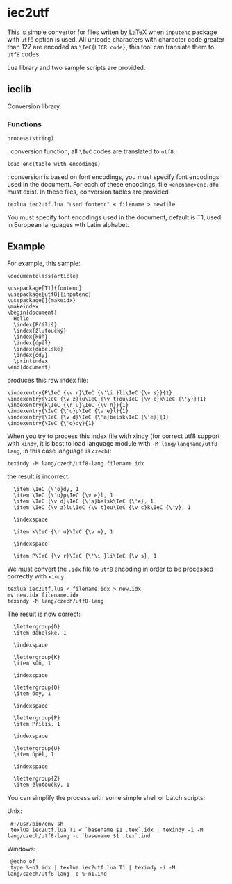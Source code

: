 iec2utf
===========

This is simple convertor for files writen by LaTeX when `inputenc` package
with `utf8` option is used. All unicode characters with character code
greater than 127 are encoded as `\IeC{LICR code}`, this tool can translate
them to `utf8` codes.

Lua library and two sample scripts are provided. 


ieclib
------

Conversion library. 

### Functions

`process(string)`

:		conversion function, all `\IeC` codes are translated to `utf8`.

`load_enc(table with encodings)`

:   conversion is based on font encodings, you must specify font encodings
    used in the document. For each of these encodings, file `<encname>enc.dfu`
    must exist. In these files, conversion tables are provided. 

    texlua iec2utf.lua "used fontenc" < filename > newfile

You must specify font encodings used in the document, default is T1, used in
European languages wth Latin alphabet.

Example
-------

For example, this sample:

    \documentclass{article}

    \usepackage[T1]{fontenc}
    \usepackage[utf8]{inputenc}
    \usepackage[]{makeidx}
    \makeindex
    \begin{document}
      Hello
      \index{Příliš}
      \index{žluťoučký}
      \index{kůň}
      \index{úpěl}
      \index{ďábelské}
      \index{ódy}
      \printindex
    \end{document}

produces this raw index file:

    \indexentry{P\IeC {\v r}\IeC {\'\i }li\IeC {\v s}}{1}
    \indexentry{\IeC {\v z}lu\IeC {\v t}ou\IeC {\v c}k\IeC {\'y}}{1}
    \indexentry{k\IeC {\r u}\IeC {\v n}}{1}
    \indexentry{\IeC {\'u}p\IeC {\v e}l}{1}
    \indexentry{\IeC {\v d}\IeC {\'a}belsk\IeC {\'e}}{1}
    \indexentry{\IeC {\'o}dy}{1}

When you try to process this index file with xindy (for correct utf8 support with
`xindy`, it is best to load language module with `-M lang/langname/utf8-lang`,
in this case language is `czech`):

    texindy -M lang/czech/utf8-lang filename.idx

the result is incorrect:

      \item \IeC {\'o}dy, 1
      \item \IeC {\'u}p\IeC {\v e}l, 1
      \item \IeC {\v d}\IeC {\'a}belsk\IeC {\'e}, 1
      \item \IeC {\v z}lu\IeC {\v t}ou\IeC {\v c}k\IeC {\'y}, 1

      \indexspace

      \item k\IeC {\r u}\IeC {\v n}, 1

      \indexspace

      \item P\IeC {\v r}\IeC {\'\i }li\IeC {\v s}, 1

We must convert the `.idx` file to `utf8` encoding in order to be processed
correctly with `xindy`:

    texlua iec2utf.lua < filename.idx > new.idx
    mv new.idx filename.idx
    texindy -M lang/czech/utf8-lang

The result is now correct:

      \lettergroup{D}
      \item ďábelské, 1

      \indexspace

      \lettergroup{K}
      \item kůň, 1

      \indexspace

      \lettergroup{O}
      \item ódy, 1

      \indexspace

      \lettergroup{P}
      \item Příliš, 1

      \indexspace

      \lettergroup{U}
      \item úpěl, 1

      \indexspace

      \lettergroup{Ž}
      \item žluťoučký, 1

You can simplify the process with some simple shell or batch scripts:

Unix:

     #!/usr/bin/env sh
     texlua iec2utf.lua T1 < `basename $1 .tex`.idx | texindy -i -M lang/czech/utf8-lang -o `basename $1 .tex`.ind

Windows:

     @echo of
     type %~n1.idx | texlua iec2utf.lua T1 | texindy -i -M lang/czech/utf8-lang -o %~n1.ind







